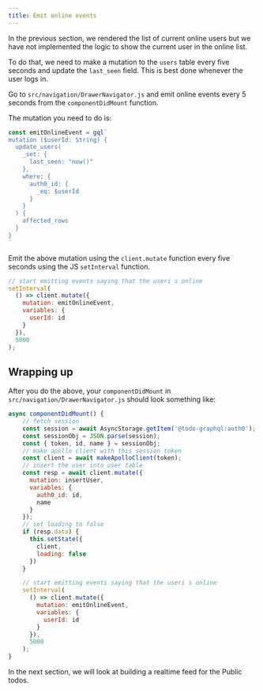 ```yaml
---
title: Emit online events
---
```


In the previous section, we rendered the list of current online users but we have not implemented the logic to show the current user in the online list.

To do that, we need to make a mutation to the `users` table every five seconds and update the `last_seen` field. This is best done whenever the user logs in.

Go to  `src/navigation/DrawerNavigator.js` and emit online events every 5 seconds from the `componentDidMount` function.

The mutation you need to do is:

```javascript
const emitOnlineEvent = gql`
mutation ($userId: String) {
  update_users(
    _set: {
      last_seen: "now()"
    },
    where: {
      auth0_id: {
        _eq: $userId
      }
    }
  ) {
    affected_rows
  }
}
`
```

Emit the above mutation using the `client.mutate` function every five seconds using the JS `setInterval`  function.

```javascript
// start emitting events saying that the useri s online
setInterval(
  () => client.mutate({
    mutation: emitOnlineEvent,
    variables: {
      userId: id
    }
  }),
  5000
);
```

## Wrapping up

After you do the above, your `componentDidMount` in `src/navigation/DrawerNavigator.js` should look something like:

```javascript
async componentDidMount() {
    // fetch session
    const session = await AsyncStorage.getItem('@todo-graphql:auth0');
    const sessionObj = JSON.parse(session);
    const { token, id, name } = sessionObj;
    // make apollo client with this session token
    const client = await makeApolloClient(token);
    // insert the user into user table
    const resp = await client.mutate({
      mutation: insertUser,
      variables: {
        auth0_id: id,
        name
      }
    });
    // set loading to false
    if (resp.data) {
      this.setState({
        client,
        loading: false
      })
    }

    // start emitting events saying that the useri s online
    setInterval(
      () => client.mutate({
        mutation: emitOnlineEvent,
        variables: {
          userId: id
        }
      }),
      5000
    );
}
```

In the next section, we will look at building a realtime feed for the Public todos.
